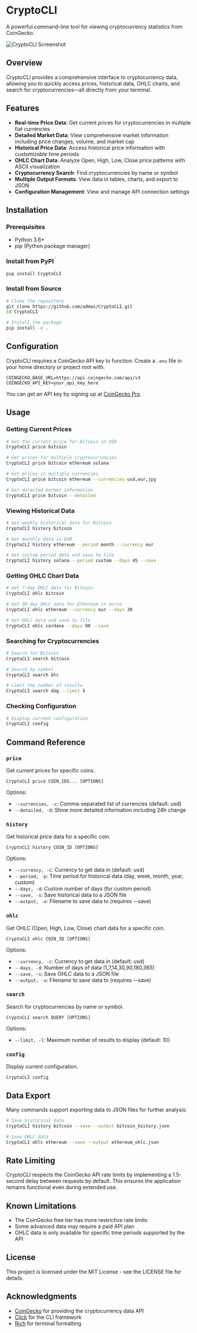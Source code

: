 # CryptoCLI

A powerful command-line tool for viewing cryptocurrency statistics from CoinGecko.

![CryptoCLI Screenshot](https://example.com/screenshot.png) <!-- Placeholder for screenshot -->

## Overview

CryptoCLI provides a comprehensive interface to cryptocurrency data, allowing you to quickly access prices, historical data, OHLC charts, and search for cryptocurrencies—all directly from your terminal.

## Features

- **Real-time Price Data**: Get current prices for cryptocurrencies in multiple fiat currencies
- **Detailed Market Data**: View comprehensive market information including price changes, volume, and market cap
- **Historical Price Data**: Access historical price information with customizable time periods
- **OHLC Chart Data**: Analyze Open, High, Low, Close price patterns with ASCII visualization
- **Cryptocurrency Search**: Find cryptocurrencies by name or symbol
- **Multiple Output Formats**: View data in tables, charts, and export to JSON
- **Configuration Management**: View and manage API connection settings

## Installation

### Prerequisites

- Python 3.6+
- pip (Python package manager)

### Install from PyPI

```bash
pip install CryptoCLI
```

### Install from Source

```bash
# Clone the repository
git clone https://github.com/admas/CryptoCLI.git
cd CryptoCLI

# Install the package
pip install -e .
```

## Configuration

CryptoCLI requires a CoinGecko API key to function. Create a `.env` file in your home directory or project root with:

```
COINGECKO_BASE_URL=https://api.coingecko.com/api/v3
COINGECKO_API_KEY=your_api_key_here
```

You can get an API key by signing up at [CoinGecko Pro](https://www.coingecko.com/en/api/pricing).

## Usage

### Getting Current Prices

```bash
# Get the current price for Bitcoin in USD
CryptoCLI price bitcoin

# Get prices for multiple cryptocurrencies
CryptoCLI price bitcoin ethereum solana

# Get prices in multiple currencies
CryptoCLI price bitcoin ethereum --currencies usd,eur,jpy

# Get detailed market information
CryptoCLI price bitcoin --detailed
```

### Viewing Historical Data

```bash
# Get weekly historical data for Bitcoin
CryptoCLI history bitcoin

# Get monthly data in EUR
CryptoCLI history ethereum --period month --currency eur

# Get custom period data and save to file
CryptoCLI history solana --period custom --days 45 --save
```

### Getting OHLC Chart Data

```bash
# Get 7-day OHLC data for Bitcoin
CryptoCLI ohlc bitcoin

# Get 30-day OHLC data for Ethereum in euros
CryptoCLI ohlc ethereum --currency eur --days 30

# Get OHLC data and save to file
CryptoCLI ohlc cardano --days 90 --save
```

### Searching for Cryptocurrencies

```bash
# Search for Bitcoin
CryptoCLI search bitcoin

# Search by symbol
CryptoCLI search btc

# Limit the number of results
CryptoCLI search dog --limit 5
```

### Checking Configuration

```bash
# Display current configuration
CryptoCLI config
```

## Command Reference

### `price`
Get current prices for specific coins.

```
CryptoCLI price COIN_IDS... [OPTIONS]
```

Options:
- `--currencies, -c`: Comma-separated list of currencies (default: usd)
- `--detailed, -d`: Show more detailed information including 24h change

### `history`
Get historical price data for a specific coin.

```
CryptoCLI history COIN_ID [OPTIONS]
```

Options:
- `--currency, -c`: Currency to get data in (default: usd)
- `--period, -p`: Time period for historical data (day, week, month, year, custom)
- `--days, -d`: Custom number of days (for custom period)
- `--save, -s`: Save historical data to a JSON file
- `--output, -o`: Filename to save data to (requires --save)

### `ohlc`
Get OHLC (Open, High, Low, Close) chart data for a specific coin.

```
CryptoCLI ohlc COIN_ID [OPTIONS]
```

Options:
- `--currency, -c`: Currency to get data in (default: usd)
- `--days, -d`: Number of days of data (1,7,14,30,90,180,365)
- `--save, -s`: Save OHLC data to a JSON file
- `--output, -o`: Filename to save data to (requires --save)

### `search`
Search for cryptocurrencies by name or symbol.

```
CryptoCLI search QUERY [OPTIONS]
```

Options:
- `--limit, -l`: Maximum number of results to display (default: 10)

### `config`
Display current configuration.

```
CryptoCLI config
```

## Data Export

Many commands support exporting data to JSON files for further analysis:

```bash
# Save historical data
CryptoCLI history bitcoin --save --output bitcoin_history.json

# Save OHLC data
CryptoCLI ohlc ethereum --save --output ethereum_ohlc.json
```

## Rate Limiting

CryptoCLI respects the CoinGecko API rate limits by implementing a 1.5-second delay between requests by default. This ensures the application remains functional even during extended use.

## Known Limitations

- The CoinGecko free tier has more restrictive rate limits
- Some advanced data may require a paid API plan
- OHLC data is only available for specific time periods supported by the API

## License

This project is licensed under the MIT License - see the LICENSE file for details.

## Acknowledgments

- [CoinGecko](https://www.coingecko.com/) for providing the cryptocurrency data API
- [Click](https://click.palletsprojects.com/) for the CLI framework
- [Rich](https://rich.readthedocs.io/) for terminal formatting